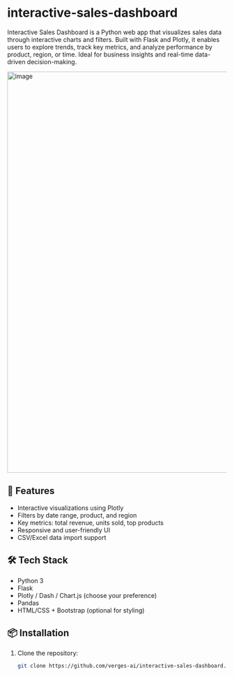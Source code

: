 # interactive-sales-dashboard
Interactive Sales Dashboard is a Python web app that visualizes sales data through interactive charts and filters. Built with Flask and Plotly, it enables users to explore trends, track key metrics, and analyze performance by product, region, or time. Ideal for business insights and real-time data-driven decision-making.

<img width="920" alt="image" src="https://github.com/user-attachments/assets/ff3a5b02-6e15-4f9f-8e62-be4a9b546ca1" />

## 🚀 Features

- Interactive visualizations using Plotly
- Filters by date range, product, and region
- Key metrics: total revenue, units sold, top products
- Responsive and user-friendly UI
- CSV/Excel data import support

## 🛠️ Tech Stack

- Python 3
- Flask
- Plotly / Dash / Chart.js (choose your preference)
- Pandas
- HTML/CSS + Bootstrap (optional for styling)

## 📦 Installation

1. Clone the repository:
   ```bash
   git clone https://github.com/verges-ai/interactive-sales-dashboard.git
